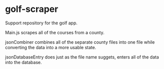 # golf-scraper

Support repository for the golf app.


Main.js scrapes all of the courses from a county.

jsonCombiner combines all of the separate county files into one file while converting the data into a more usable state.

jsonDatabaseEntry does just as the file name suggets, enters all of the data into the database. 
